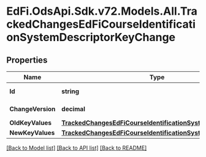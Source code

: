 # EdFi.OdsApi.Sdk.v72.Models.All.TrackedChangesEdFiCourseIdentificationSystemDescriptorKeyChange

## Properties

Name | Type | Description | Notes
------------ | ------------- | ------------- | -------------
**Id** | **string** | Resource identifier | [optional] 
**ChangeVersion** | **decimal** | Change version | [optional] 
**OldKeyValues** | [**TrackedChangesEdFiCourseIdentificationSystemDescriptorKey**](TrackedChangesEdFiCourseIdentificationSystemDescriptorKey.md) |  | [optional] 
**NewKeyValues** | [**TrackedChangesEdFiCourseIdentificationSystemDescriptorKey**](TrackedChangesEdFiCourseIdentificationSystemDescriptorKey.md) |  | [optional] 

[[Back to Model list]](../README.md#documentation-for-models) [[Back to API list]](../README.md#documentation-for-api-endpoints) [[Back to README]](../README.md)

